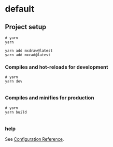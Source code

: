 # default

## Project setup

```
# yarn
yarn

yarn add mxdraw@latest
yarn add mxcad@latest

```

### Compiles and hot-reloads for development

```
# yarn
yarn dev


```

### Compiles and minifies for production

```
# yarn
yarn build


```

### help

See [Configuration Reference](https://help.mxdraw.com/?pid=32).
